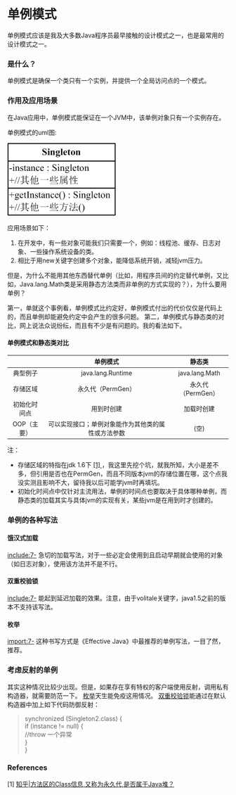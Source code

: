 # 单例模式

单例模式应该是我及大多数Java程序员最早接触的设计模式之一，也是最常用的设计模式之一。

### 是什么？

单例模式是确保一个类只有一个实例，并提供一个全局访问点的一个模式。

### 作用及应用场景
在Java应用中，单例模式能保证在一个JVM中，该单例对象只有一个实例存在。

单例模式的uml图:

![Singleton.png](Singleton.png)

应用场景如下：
1. 在开发中，有一些对象可能我们只需要一个，例如：线程池、缓存、日志对象、一些操作系统设备的类。
2. 相比于用new关键字创建多个对象，能降低系统开销，减轻jvm压力。

但是，为什么不能用其他东西替代单例（比如，用程序员间的约定替代单例，又比如，Java.lang.Math类是采用静态方法类而非单例的方式实现的？），为什么要用单例？

第一，单就这个事例看，单例模式比约定好，单例模式付出的代价仅仅是代码上的，而且单例却能避免约定中会产生的很多问题。
第二，单例模式与静态类的对比，网上说法众说纷纭，而且有不少是有问题的。我的看法如下。

#### 单例模式和静态类对比
|       | 单例模式 | 静态类  |
| :---: | :---: | :---: |
| 典型例子 | java.lang.Runtime | java.lang.Math |
| 存储区域 | 永久代（PermGen） | 永久代（PermGen） |
| 初始化时间点 | 用到时创建 | 加载时创建 |
| OOP（主要） | 可以实现接口；单例对象能作为其他类的属性或方法参数 | (空) |
注：
* 存储区域的特指在jdk 1.6下 [ [1] ](#references)，我这里先挖个坑，就我所知，大小是差不多，但引用是否也在PermGen，而且不同版本jvm的存储位置在哪，这个点我没实测且影响不大，留待我以后可能学jvm时再填坑。
* 初始化时间点中仅针对主流用法，单例的时间点也要取决于具体哪种单例，而静态类的加载其实与具体jvm的实现有关，某些jvm是在用到时才创建的。


### 单例的各种写法
#### 饿汉式加载
[include:7-](../src/main/java/com/tea/singleton/Singleton1.java)
急切的加载写法，对于一些必定会使用到且启动早期就会使用的对象（如日志对象），使用该方法并不是不行。

#### 双重校验锁
[include:7-](../src/main/java/com/tea/singleton/Singleton2.java)
能起到延迟加载的效果。注意，由于volitale关键字，java1.5之前的版本不支持该写法。

#### 枚举
[import:7-](../src/main/java/com/tea/singleton/Singleton3.java)
这种书写方式是《Effective Java》中最推荐的单例写法，一目了然，推荐。

### 考虑反射的单例
其实这种情况比较少出现。但是，如果存在享有特权的客户端使用反射，调用私有构造器，就需要防范一下。
[枚举](#枚举)天生能免疫这用情况。
[双重校验锁](#双重校验锁)能通过在默认构造器中加上如下代码防御反射：
> synchronized (Singleton2.class) {  
>   if (instance != null) {  
>       //throw 一个异常  
>   }  
>}  

### References
[1] [ 知乎|方法区的Class信息,又称为永久代,是否属于Java堆？ ](https://www.zhihu.com/question/49044988)

